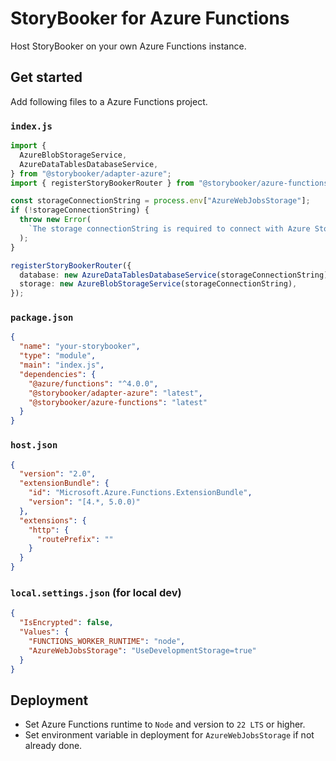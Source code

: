 # StoryBooker for Azure Functions

Host StoryBooker on your own Azure Functions instance.

## Get started

Add following files to a Azure Functions project.

### `index.js`

```ts
import {
  AzureBlobStorageService,
  AzureDataTablesDatabaseService,
} from "@storybooker/adapter-azure";
import { registerStoryBookerRouter } from "@storybooker/azure-functions";

const storageConnectionString = process.env["AzureWebJobsStorage"];
if (!storageConnectionString) {
  throw new Error(
    `The storage connectionString is required to connect with Azure Storage resource.`,
  );
}

registerStoryBookerRouter({
  database: new AzureDataTablesDatabaseService(storageConnectionString),
  storage: new AzureBlobStorageService(storageConnectionString),
});
```

### `package.json`

```json
{
  "name": "your-storybooker",
  "type": "module",
  "main": "index.js",
  "dependencies": {
    "@azure/functions": "^4.0.0",
    "@storybooker/adapter-azure": "latest",
    "@storybooker/azure-functions": "latest"
  }
}
```

### `host.json`

```json
{
  "version": "2.0",
  "extensionBundle": {
    "id": "Microsoft.Azure.Functions.ExtensionBundle",
    "version": "[4.*, 5.0.0)"
  },
  "extensions": {
    "http": {
      "routePrefix": ""
    }
  }
}
```

### `local.settings.json` (for local dev)

```json
{
  "IsEncrypted": false,
  "Values": {
    "FUNCTIONS_WORKER_RUNTIME": "node",
    "AzureWebJobsStorage": "UseDevelopmentStorage=true"
  }
}
```

## Deployment

- Set Azure Functions runtime to `Node` and version to `22 LTS` or higher.
- Set environment variable in deployment for `AzureWebJobsStorage` if not already done.
